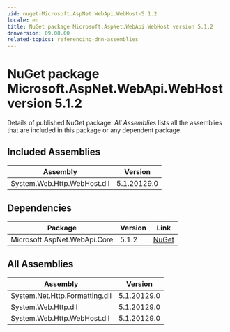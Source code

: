 ```yaml
---
uid: nuget-Microsoft.AspNet.WebApi.WebHost-5.1.2
locale: en
title: NuGet package Microsoft.AspNet.WebApi.WebHost version 5.1.2
dnnversion: 09.08.00
related-topics: referencing-dnn-assemblies
---
```


# NuGet package Microsoft.AspNet.WebApi.WebHost version 5.1.2
Details of published NuGet package.
*All Assemblies* lists all the assemblies that are included in this package or any dependent package.

## Included Assemblies

|Assembly|Version|
|---|---|
|System.Web.Http.WebHost.dll|5.1.20129.0|

## Dependencies

|Package|Version|Link|
|---|---|---|
|Microsoft.AspNet.WebApi.Core|5.1.2|[NuGet](https://www.nuget.org/packages/Microsoft.AspNet.WebApi.Core/5.1.2)|

## All Assemblies

|Assembly|Version|
|---|---|
|System.Net.Http.Formatting.dll|5.1.20129.0|
|System.Web.Http.dll|5.1.20129.0|
|System.Web.Http.WebHost.dll|5.1.20129.0|

